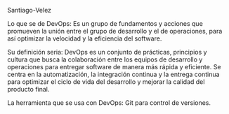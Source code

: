 Santiago-Velez

Lo que se de DevOps: Es un grupo de fundamentos y acciones que promueven la unión entre el grupo de desarrollo y el de operaciones, para así optimizar la velocidad y la eficiencia del software.

Su definición seria: DevOps es un conjunto de prácticas, principios y cultura que busca la colaboración entre los equipos de desarrollo y operaciones para entregar software de manera más rápida y eficiente. Se centra en la automatización, la integración continua y la entrega continua para optimizar el ciclo de vida del desarrollo y mejorar la calidad del producto final.

La herramienta que se usa con DevOps: Git para control de versiones.
